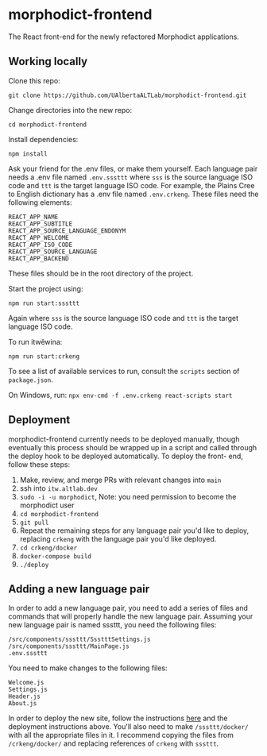 # morphodict-frontend
The React front-end for the newly refactored Morphodict applications.

## Working locally
Clone this repo:
```shell
git clone https://github.com/UAlbertaALTLab/morphodict-frontend.git
```

Change directories into the new repo:
```shell
cd morphodict-frontend
```

Install dependencies:
```shell
npm install
```

Ask your friend for the .env files, or make them yourself. Each language 
pair needs a .env file named `.env.sssttt` where `sss` is the source language 
ISO code and `ttt` is the target language ISO code. For example, the Plains Cree 
to English dictionary has a .env file named `.env.crkeng`. These files need the 
following elements:

```text
REACT_APP_NAME
REACT_APP_SUBTITLE
REACT_APP_SOURCE_LANGUAGE_ENDONYM
REACT_APP_WELCOME
REACT_APP_ISO_CODE
REACT_APP_SOURCE_LANGUAGE
REACT_APP_BACKEND
```

These files should be in the root directory of the project.

Start the project using:
```shell
npm run start:sssttt
```
Again where `sss` is the source language ISO code and `ttt` is the target 
language ISO code.

To run itwêwina:
```shell
npm run start:crkeng
```

To see a list of available services to run, consult the `scripts` section of 
`package.json`.

On Windows, run: `npx env-cmd -f .env.crkeng react-scripts start`


## Deployment
morphodict-frontend currently needs to be deployed manually, though 
eventually this process should be wrapped up in a script and called 
through the deploy hook to be deployed automatically. To deploy the front-
end, follow these steps:
1. Make, review, and merge PRs with relevant changes into `main`
2. ssh into `itw.altlab.dev`
3. `sudo -i -u morphodict`, Note: you need permission to become the morphodict user
4. `cd morphodict-frontend`
5. `git pull`
6. Repeat the remaining steps for any language pair you'd like to deploy,
   replacing `crkeng` with the language pair you'd like deployed.
7. `cd crkeng/docker`
8. `docker-compose build`
9. `./deploy`


## Adding a new language pair
In order to add a new language pair, you need to add a series of files 
and commands that will properly handle the new language pair. Assuming
your new language pair is named sssttt, you need the following files:

```text
/src/components/sssttt/SsstttSettings.js
/src/components/sssttt/MainPage.js
.env.sssttt
```

You need to make changes to the following files:

```text
Welcome.js
Settings.js
Header.js
About.js
```

In order to deploy the new site, follow the instructions [here](https://morphodict.readthedocs.io/en/latest/docker.html?highlight=nginx#nginx)
and the deployment instructions above. You'll also need to make `/sssttt/docker/` with 
all the appropriate files in it. I recommend copying the files from `/crkeng/docker/` and 
replacing references of `crkeng` with `sssttt`.
